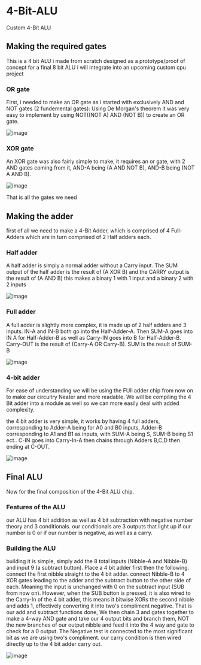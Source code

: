# 4-Bit-ALU
Custom 4-Bit ALU


## Making the required gates

This is a 4 bit ALU i made from scratch designed as a prototype/proof of concept for a final 8 bit ALU i will integrate into an upcoming custom cpu project

### OR gate
First, i needed to make an OR gate as i started with exclusively AND and NOT gates (2 fundemental gates):
Using De Morgan's theorem it was very easy to implement by using NOT((NOT A) AND (NOT B)) to create an OR gate.

![image](https://github.com/gbentham06/4-Bit-ALU/assets/169713724/f8ffe4c4-9d9d-4cc3-88a7-463389015c55)

### XOR gate
An XOR gate was also fairly simple to make,
it requires an or gate, with 2 AND gates coming from it, AND-A being (A AND NOT B), AND-B being (NOT A AND B).

![image](https://github.com/gbentham06/4-Bit-ALU/assets/169713724/41cdb29e-1f9d-4d39-84f2-3e250dc38ea2)

That is all the gates we need

## Making the adder
first of all we need to make a 4-Bit Adder, which is comprised of 4 Full-Adders which are in turn comprised of 2 Half adders each.

### Half adder
A half adder is simply a normal adder without a Carry input.
The SUM output of the half adder is the result of (A XOR B) and the CARRY output is the result of (A AND B)
this makes a binary 1 with 1 input and a binary 2 with 2 inputs

![image](https://github.com/gbentham06/4-Bit-ALU/assets/169713724/2886f65c-94d9-4a9b-8ba9-da970fed51cb)

### Full adder
A full adder is slightly more complex, it is made up of 2 half adders and 3 inputs. IN-A and IN-B both go into the Half-Adder-A.
Then SUM-A goes into IN A for Half-Adder-B as well as Carry-IN goes into B for Half-Adder-B.
Carry-OUT is the result of (Carry-A OR Carry-B).
SUM is the result of SUM-B

![image](https://github.com/gbentham06/4-Bit-ALU/assets/169713724/79e7765c-5a60-4da2-933f-ae96e30c820c)

### 4-bit adder
For ease of understanding we will be using the FUll adder chip from now on to make our circuitry Neater and more readable.
We will be compiling the 4 Bit adder into a module as well so we can more easily deal with added complexity.

the 4 bit adder is very simple, it works by having 4 full adders, corresponding to Adder-A being for A0 and B0 inputs, Adder-B corresponding to A1 and B1 as inputs,
with SUM-A being S, SUM-B being S1 ect..
C-IN goes into Carry-In-A then chains through Adders B,C,D then ending at C-OUT.

![image](https://github.com/gbentham06/4-Bit-ALU/assets/169713724/dc00d8ee-f36f-4a52-ae70-d367ea806d1d)

## Final ALU
Now for the final composition of the 4-Bit ALU chip.

### Features of the ALU
our ALU has 4 bit addition as well as 4 bit subtraction with negative number theory and 3 conditionals.
our conditionals are 3 outputs that light up if our number is 0 or if our number is negative, as well as a carry.

### Building the ALU 
building it is simple, 
simply add the 8 total inputs (Nibble-A and Nibble-B) and input 9 (a subtract button).
Place a 4 bit adder first then the following.
connect the first nibble straight to the 4 bit adder.
connect Nibble-B to 4 XOR gates leading to the adder and the subtract button to the other side of each. 
Meaning the input is unchanged with 0 on the subtract input (SUB from now on).
However, when the SUB button is pressed, it is also wired to the Carry-In of the 4 bit adder, 
this means it bitwise XORs the second nibble and adds 1, effectively converting it into two's compliment negative.
That is our add and subtract functions done,
We then chain 3 and gates together to make a 4-way AND gate and take our 4 output bits and branch them, NOT the new branches of our output nibble and feed it into the 4 way and gate to check for a 0 output. The Negative test is connected to the most significant bit as we are using two's compliment.
our carry condition is then wired directly up to the 4 bit adder carry out.

![image](https://github.com/gbentham06/4-Bit-ALU/assets/169713724/1616eb5e-9324-428b-9531-2f67ac4f30a9)


